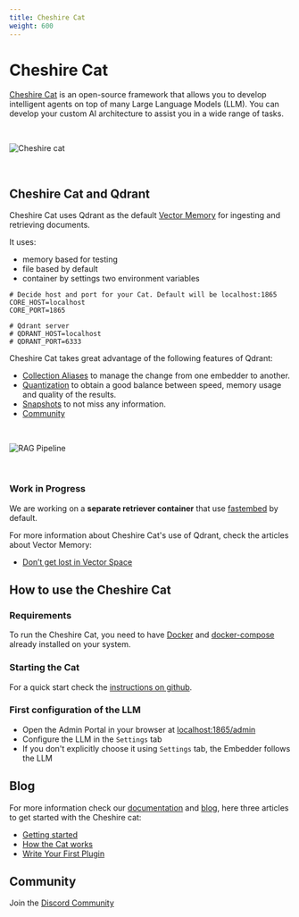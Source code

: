```yaml
---
title: Cheshire Cat
weight: 600
---
```


# Cheshire Cat

[Cheshire Cat](https://cheshirecat.ai/) is an open-source framework that allows you to develop intelligent agents on top of many Large Language Models (LLM). You can develop your custom AI architecture to assist you in a wide range of tasks.

<br>

![Cheshire cat](https://cheshirecat.ai/wp-content/uploads/2023/11/cat.jpg)

<br>

## Cheshire Cat and Qdrant
Cheshire Cat uses Qdrant as the default [Vector Memory](https://cheshire-cat-ai.github.io/docs/conceptual/memory/vector_memory/) for ingesting and retrieving documents.

It uses:
* memory based for testing
* file based by default
* container by settings two environment variables

```
# Decide host and port for your Cat. Default will be localhost:1865
CORE_HOST=localhost
CORE_PORT=1865

# Qdrant server
# QDRANT_HOST=localhost
# QDRANT_PORT=6333
```

Cheshire Cat takes great advantage of the following features of Qdrant:
* [Collection Aliases](../..//concepts/collections/#collection-aliases) to manage the change from one embedder to another.
* [Quantization](../../guides/quantization/) to obtain a good balance between speed, memory usage and quality of the results.
* [Snapshots](../../concepts/snapshots/) to not miss any information.
* [Community](https://discord.com/invite/tdtYvXjC4h)

<br>

![RAG Pipeline](https://cheshirecat.ai/wp-content/uploads/2023/11/stregatto.jpg)

<br>

### Work in Progress
We are working on a **separate retriever container** that use [fastembed](https://github.com/qdrant/fastembed) by default.

For more information about Cheshire Cat's use of Qdrant, check the articles about Vector Memory:
* [Don’t get lost in Vector Space](https://cheshirecat.ai/dont-get-lost-in-vector-space/)

## How to use the Cheshire Cat
### Requirements
To run the Cheshire Cat, you need to have [Docker](https://docs.docker.com/engine/install/) and [docker-compose](https://docs.docker.com/compose/install/) already installed on your system.

### Starting the Cat
For a quick start check the [instructions on github](https://github.com/cheshire-cat-ai/core/blob/main/README.md).

### First configuration of the LLM

* Open the Admin Portal in your browser at [localhost:1865/admin](http://localhost:1865/admin)
* Configure the LLM in the `Settings` tab
* If you don't explicitly choose it using `Settings` tab, the Embedder follows the LLM

## Blog
For more information check our [documentation](https://cheshire-cat-ai.github.io/docs/) and [blog](https://cheshirecat.ai/blog/), here three articles to get started with the Cheshire cat:
* [Getting started](https://cheshirecat.ai/hello-world/)
* [How the Cat works](https://cheshirecat.ai/how-the-cat-works/)
* [Write Your First Plugin](https://cheshirecat.ai/write-your-first-plugin/)

## Community
Join the [Discord Community](https://discord.com/invite/bHX5sNFCYU)
